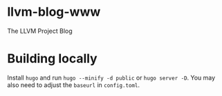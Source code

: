 # llvm-blog-www
The LLVM Project Blog

# Building locally

Install `hugo` and run `hugo --minify -d public` or `hugo server -D`. You may
also need to adjust the `baseurl` in `config.toml`.
